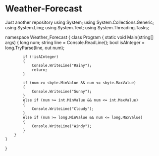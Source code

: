 # Weather-Forecast
Just another repository
using System;
using System.Collections.Generic;
using System.Linq;
using System.Text;
using System.Threading.Tasks;

namespace Weather_Forecast
{
    class Program
    {
        static void Main(string[] args)
        {
            long num;
            string line = Console.ReadLine();
            bool isAInteger = long.TryParse(line, out num);

            if (!isAInteger)
            {
                Console.WriteLine("Rainy");
                return;
            }

            if (num >= sbyte.MinValue && num <= sbyte.MaxValue)
            {
                Console.WriteLine("Sunny");
            }
            else if (num >= int.MinValue && num <= int.MaxValue)
            {
                Console.WriteLine("Cloudy");
            }
            else if (num >= long.MinValue && num <= long.MaxValue)
            {
                Console.WriteLine("Windy");
            }
        }
    }
}
